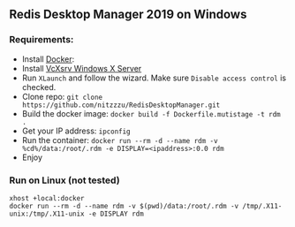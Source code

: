 ## Redis Desktop Manager 2019 on Windows

### Requirements:
- Install [Docker](https://docs.docker.com/docker-for-windows/install/): 
- Install [VcXsrv Windows X Server](https://sourceforge.net/projects/vcxsrv/files/latest/download)
- Run `XLaunch` and follow the wizard. Make sure `Disable access control` is checked.
- Clone repo: `git clone https://github.com/nitzzzu/RedisDesktopManager.git`
- Build the docker image: `docker build -f Dockerfile.mutistage -t rdm .`
- Get your IP address: `ipconfig`
- Run the container: `docker run --rm -d --name rdm -v %cd%/data:/root/.rdm -e DISPLAY=<ipaddress>:0.0 rdm`
- Enjoy

### Run on Linux (not tested)

```
xhost +local:docker
docker run --rm -d --name rdm -v $(pwd)/data:/root/.rdm -v /tmp/.X11-unix:/tmp/.X11-unix -e DISPLAY rdm
```